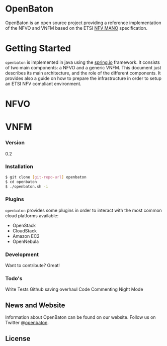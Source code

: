 # OpenBaton

OpenBaton is an open source project providing a reference implementation of the NFVO and VNFM based on the ETSI [NFV MANO] specification. 

# Getting Started

`openbaton` is implemented in java using the [spring.io] framework. It consists of two main components: a NFVO and a generic VNFM. This document just describes its main architecture, and the role of the different components. It provides also a guide on how to prepare the infrastructure in order to setup an ETSI NFV compliant environment. 


# NFVO 

# VNFM

### Version
0.2

### Installation

```sh
$ git clone [git-repo-url] openbaton
$ cd openbaton
$ ./openbaton.sh -i
```

### Plugins

`openbaton` provides some plugins in order to interact with the most common cloud platforms available:
* OpenStack
* CloudStack
* Amazon EC2
* OpenNebula

### Development

Want to contribute? Great!

### Todo's

Write Tests
Github saving overhaul
Code Commenting
Night Mode


News and Website
----------------
Information about OpenBaton can be found on our website. Follow us on Twitter @[openbaton].

License
----

[spring.io]:https://spring.io/
[NFV MANO]:http://docbox.etsi.org/ISG/NFV/Open/Published/gs_NFV-MAN001v010101p%20-%20Management%20and%20Orchestration.pdf
[openbaton]:http://twitter.com

